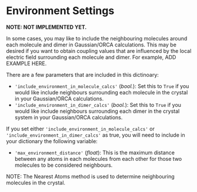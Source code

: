 # Environment Settings

**NOTE: NOT IMPLEMENTED YET.**

In some cases, you may like to include the neighbouring molecules around each molecule and dimer in Gaussian/ORCA calculations. This may be desired if you want to obtain coupling values that are influenced by the local electric field surrounding each molecule and dimer. For example, ADD EXAMPLE HERE.

There are a few parameters that are included in this dictinoary:

* ``'include_environment_in_molecule_calcs'`` (*bool.*): Set this to ``True`` if you would like include neighbours surrounding each molecule in the crystal in your Gaussian/ORCA calculations. 
* ``'include_environment_in_dimer_calcs'`` (*bool.*): Set this to ``True`` if you would like include neighbours surrounding each dimer in the crystal system in your Gaussian/ORCA calculations. 

If you set either ``'include_environment_in_molecule_calcs'`` or ``'include_environment_in_dimer_calcs'`` as true, you will need to include in your dictionary the following variable:

* ``'max_environment_distance'`` (*float*): This is the maximum distance between any atoms in each molecules from each other for those two molecules to be considered neighbours.

NOTE: The Nearest Atoms method is used to determine neighbouring molecules in the crystal. 

